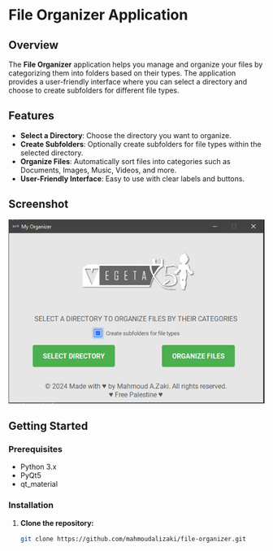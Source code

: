 # File Organizer Application

## Overview

The **File Organizer** application helps you manage and organize your files by categorizing them into folders based on their types. The application provides a user-friendly interface where you can select a directory and choose to create subfolders for different file types.

## Features

- **Select a Directory**: Choose the directory you want to organize.
- **Create Subfolders**: Optionally create subfolders for file types within the selected directory.
- **Organize Files**: Automatically sort files into categories such as Documents, Images, Music, Videos, and more.
- **User-Friendly Interface**: Easy to use with clear labels and buttons.

## Screenshot

![File Organizer](https://github.com/mahmoudalizaki/My-Organizer/blob/main/screenshot.PNG?raw=true)  <!-- Replace with the path to your application's screenshot -->

## Getting Started

### Prerequisites

- Python 3.x
- PyQt5
- qt_material

### Installation

1. **Clone the repository:**

   ```bash
   git clone https://github.com/mahmoudalizaki/file-organizer.git
